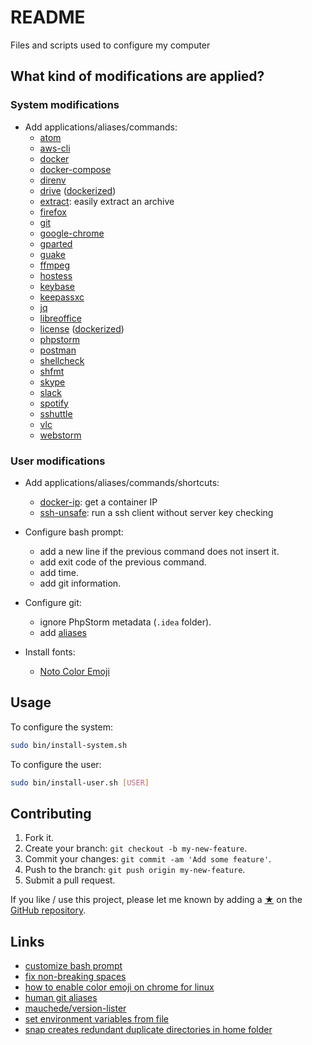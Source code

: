 # README

Files and scripts used to configure my computer

## What kind of modifications are applied?

### System modifications

* Add applications/aliases/commands:
  - [atom](https://atom.io)
  - [aws-cli](https://aws.amazon.com/en/cli/)
  - [docker](https://www.docker.com)
  - [docker-compose](https://docs.docker.com/compose/overview)
  - [direnv](https://direnv.net/)
  - [drive](https://github.com/odeke-em/drive) ([dockerized](https://github.com/timonier/drive))
  - [extract](https://raw.githubusercontent.com/mauchede/dotfiles/master/src/system/usr/local/bin/extract): easily extract an archive
  - [firefox](https://www.mozilla.org/en/firefox/)
  - [git](https://git-scm.com)
  - [google-chrome](https://www.google.com/intl/fr_fr/chrome/)
  - [gparted](https://gparted.org/)
  - [guake](http://guake-project.org/)
  - [ffmpeg](https://www.ffmpeg.org/)
  - [hostess](https://github.com/cbednarski/hostess)
  - [keybase](https://keybase.io/)
  - [keepassxc](https://keepassxc.org/)
  - [jq](https://stedolan.github.io/jq/)
  - [libreoffice](https://www.libreoffice.org)
  - [license](https://github.com/nishanths/license) ([dockerized](https://github.com/timonier/license))
  - [phpstorm](https://www.jetbrains.com/phpstorm)
  - [postman](https://www.getpostman.com/)
  - [shellcheck](https://github.com/koalaman/shellcheck)
  - [shfmt](https://github.com/mvdan/sh/releases)
  - [skype](https://www.skype.com/en/)
  - [slack](https://slack.com)
  - [spotify](https://www.spotify.com/)
  - [sshuttle](https://github.com/sshuttle/sshuttle)
  - [vlc](http://www.videolan.org/vlc)
  - [webstorm](https://www.jetbrains.com/webstorm/)

### User modifications

* Add applications/aliases/commands/shortcuts:
  - [docker-ip](https://github.com/mauchede/dotfiles/blob/master/src/user/.bash_aliases.d/docker#L1): get a container IP
  - [ssh-unsafe](https://github.com/mauchede/dotfiles/blob/master/src/user/.bash_aliases.d/ubuntu#L28): run a ssh client without server key checking

* Configure bash prompt:
  - add a new line if the previous command does not insert it.
  - add exit code of the previous command.
  - add time.
  - add git information.

* Configure git:
  - ignore PhpStorm metadata (`.idea` folder).
  - add [aliases](https://github.com/mauchede/dotfiles/blob/master/bin/install-user.sh#L63)

* Install fonts:
  - [Noto Color Emoji](https://www.google.com/get/noto/#emoji-zsye-color)

## Usage

To configure the system:

```sh
sudo bin/install-system.sh
```

To configure the user:

```sh
sudo bin/install-user.sh [USER]
```

## Contributing

1. Fork it.
2. Create your branch: `git checkout -b my-new-feature`.
3. Commit your changes: `git commit -am 'Add some feature'`.
4. Push to the branch: `git push origin my-new-feature`.
5. Submit a pull request.

If you like / use this project, please let me known by adding a [★](https://help.github.com/articles/about-stars/) on the [GitHub repository](https://github.com/mauchede/dotfiles).

## Links

* [customize bash prompt](https://wiki.archlinux.org/index.php/Color_Bash_Prompt)
* [fix non-breaking spaces](https://bugs.launchpad.net/ubuntu/+source/xorg/+bug/218637)
* [how to enable color emoji on chrome for linux](https://www.omgubuntu.co.uk/2016/08/enable-color-emoji-linux-google-chrome-noto)
* [human git aliases](http://gggritso.com/human-git-aliases)
* [mauchede/version-lister](https://github.com/mauchede/version-lister)
* [set environment variables from file](https://stackoverflow.com/questions/19331497/set-environment-variables-from-file)
* [snap creates redundant duplicate directories in home folder](https://bugs.launchpad.net/ubuntu/+source/snapcraft/+bug/1746710)
